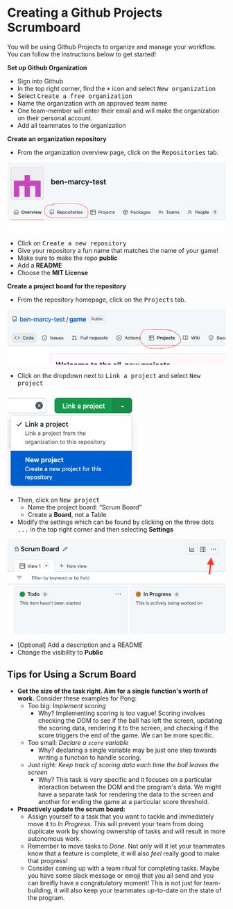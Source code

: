 # Creating a Github Projects Scrumboard

You will be using Github Projects to organize and manage your workflow. You can follow the instructions below to get started!

**Set up Github Organization**
* Sign into Github
* In the top right corner, find the <kbd>+</kbd> icon and select <kbd>New organization</kbd>
* Select <kbd>Create a free organization</kbd>
* Name the organization with an approved team name
* One team-member will enter their email and will make the organization on their personal account.
* Add all teammates to the organization

**Create an organization repository**
* From the organization overview page, click on the <kbd>Repositories</kbd> tab.

![](img/new-org-repo.png)

* Click on <kbd>Create a new repository</kbd>
* Give your repository a fun name that matches the name of your game!
* Make sure to make the repo **public**
* Add a **README**
* Choose the **MIT License** 

**Create a project board for the repository**
* From the repository homepage, click on the <kbd>Projects</kbd> tab.

![](img/repo-projects.png)

* Click on the dropdown next to <kbd>Link a project</kbd> and select <kbd>New project</kbd>

![](img/new-project.png)

* Then, click on <kbd>New project</kbd>
    * Name the project board: “Scrum Board”
    * Create a **Board**, not a Table
* Modify the settings which can be found by clicking on the three dots <kbd>...</kbd> in the top right corner and then selecting **Settings**

![](img/project-settings.png)

  * [Optional] Add a description and a README
  * Change the visibility to **Public**


## Tips for Using a Scrum Board
* **Get the size of the task right. Aim for a single function's worth of work.** Consider these examples for Pong:
   * Too big: _Implement scoring_
      * Why? Implementing scoring is too vague! Scoring involves checking the DOM to see if the ball has left the screen, updating the scoring data, rendering it to the screen, and checking if the score triggers the end of the game. We can be more specific.
   * Too small: _Declare a `score` variable_
      * Why? declaring a single variable may be just one step towards writing a function to handle scoring.
   * Just right: _Keep track of scoring data each time the ball leaves the screen_ 
      * Why? This task is very specific and it focuses on a particular interaction between the DOM and the program's data. We might have a separate task for rendering the data to the screen and another for ending the game at a particular score threshold.
* **Proactively update the scrum board:**
   * Assign yourself to a task that you want to tackle and immediately move it to _In Progress_. This will prevent your team from doing duplicate work by showing ownership of tasks and will result in more autonomous work.
   * Remember to move tasks to _Done_. Not only will it let your teammates know that a feature is complete, it will also _feel_ really good to make that progress!
   * Consider coming up with a team ritual for completing tasks. Maybe you have some slack message or emoji that you all send and you can breifly have a congratulatory moment! This is not just for team-building, it will also keep your teammates up-to-date on the state of the program.
